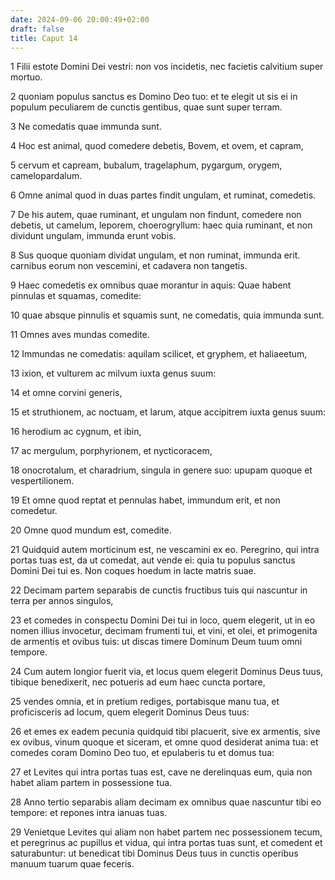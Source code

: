 ```yaml
---
date: 2024-09-06 20:00:49+02:00
draft: false
title: Caput 14
---
```





1 Filii estote Domini Dei vestri: non vos incidetis, nec facietis calvitium super mortuo.

2 quoniam populus sanctus es Domino Deo tuo: et te elegit ut sis ei in populum peculiarem de cunctis gentibus, quae sunt super terram.

3 Ne comedatis quae immunda sunt.

4 Hoc est animal, quod comedere debetis, Bovem, et ovem, et capram,

5 cervum et capream, bubalum, tragelaphum, pygargum, orygem, camelopardalum.

6 Omne animal quod in duas partes findit ungulam, et ruminat, comedetis.

7 De his autem, quae ruminant, et ungulam non findunt, comedere non debetis, ut camelum, leporem, choerogryllum: haec quia ruminant, et non dividunt ungulam, immunda erunt vobis.

8 Sus quoque quoniam dividat ungulam, et non ruminat, immunda erit. carnibus eorum non vescemini, et cadavera non tangetis.

9 Haec comedetis ex omnibus quae morantur in aquis: Quae habent pinnulas et squamas, comedite:

10 quae absque pinnulis et squamis sunt, ne comedatis, quia immunda sunt.

11 Omnes aves mundas comedite.

12 Immundas ne comedatis: aquilam scilicet, et gryphem, et haliaeetum,

13 ixion, et vulturem ac milvum iuxta genus suum:

14 et omne corvini generis,

15 et struthionem, ac noctuam, et larum, atque accipitrem iuxta genus suum:

16 herodium ac cygnum, et ibin,

17 ac mergulum, porphyrionem, et nycticoracem,

18 onocrotalum, et charadrium, singula in genere suo: upupam quoque et vespertilionem.

19 Et omne quod reptat et pennulas habet, immundum erit, et non comedetur.

20 Omne quod mundum est, comedite.

21 Quidquid autem morticinum est, ne vescamini ex eo. Peregrino, qui intra portas tuas est, da ut comedat, aut vende ei: quia tu populus sanctus Domini Dei tui es. Non coques hoedum in lacte matris suae.

22 Decimam partem separabis de cunctis fructibus tuis qui nascuntur in terra per annos singulos,

23 et comedes in conspectu Domini Dei tui in loco, quem elegerit, ut in eo nomen illius invocetur, decimam frumenti tui, et vini, et olei, et primogenita de armentis et ovibus tuis: ut discas timere Dominum Deum tuum omni tempore.

24 Cum autem longior fuerit via, et locus quem elegerit Dominus Deus tuus, tibique benedixerit, nec potueris ad eum haec cuncta portare,

25 vendes omnia, et in pretium rediges, portabisque manu tua, et proficisceris ad locum, quem elegerit Dominus Deus tuus:

26 et emes ex eadem pecunia quidquid tibi placuerit, sive ex armentis, sive ex ovibus, vinum quoque et siceram, et omne quod desiderat anima tua: et comedes coram Domino Deo tuo, et epulaberis tu et domus tua:

27 et Levites qui intra portas tuas est, cave ne derelinquas eum, quia non habet aliam partem in possessione tua.

28 Anno tertio separabis aliam decimam ex omnibus quae nascuntur tibi eo tempore: et repones intra ianuas tuas.

29 Venietque Levites qui aliam non habet partem nec possessionem tecum, et peregrinus ac pupillus et vidua, qui intra portas tuas sunt, et comedent et saturabuntur: ut benedicat tibi Dominus Deus tuus in cunctis operibus manuum tuarum quae feceris.


